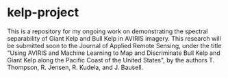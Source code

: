 # kelp-project

This is a repository for my ongoing work on demonstrating the spectral separability of Giant Kelp and Bull Kelp in AVIRIS imagery.  This research will be submitted soon to the Journal of Applied Remote Sensing, under the title "Using AVIRIS and Machine Learning to Map and Discriminate Bull Kelp and Giant Kelp along the Pacific Coast of the United States", by the authors T. Thompson, R. Jensen, R. Kudela, and J. Bausell.
